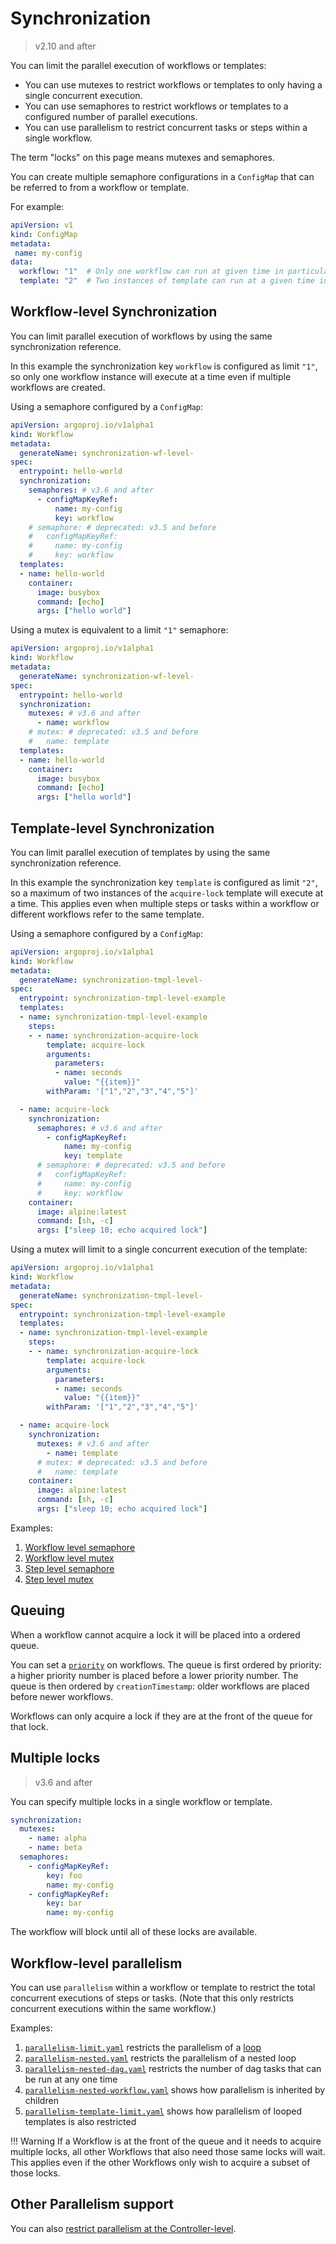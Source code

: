 # Synchronization

> v2.10 and after

You can limit the parallel execution of workflows or templates:

- You can use mutexes to restrict workflows or templates to only having a single concurrent execution.
- You can use semaphores to restrict workflows or templates to a configured number of parallel executions.
- You can use parallelism to restrict concurrent tasks or steps within a single workflow.

The term "locks" on this page means mutexes and semaphores.

You can create multiple semaphore configurations in a `ConfigMap` that can be referred to from a workflow or template.

For example:

```yaml
apiVersion: v1
kind: ConfigMap
metadata:
 name: my-config
data:
  workflow: "1"  # Only one workflow can run at given time in particular namespace
  template: "2"  # Two instances of template can run at a given time in particular namespace
```

## Workflow-level Synchronization

You can limit parallel execution of workflows by using the same synchronization reference.

In this example the synchronization key `workflow` is configured as limit `"1"`, so only one workflow instance will execute at a time even if multiple workflows are created.

Using a semaphore configured by a `ConfigMap`:

```yaml
apiVersion: argoproj.io/v1alpha1
kind: Workflow
metadata:
  generateName: synchronization-wf-level-
spec:
  entrypoint: hello-world
  synchronization:
    semaphores: # v3.6 and after
      - configMapKeyRef:
          name: my-config
          key: workflow
    # semaphore: # deprecated: v3.5 and before
    #   configMapKeyRef:
    #     name: my-config
    #     key: workflow
  templates:
  - name: hello-world
    container:
      image: busybox
      command: [echo]
      args: ["hello world"]
```

Using a mutex is equivalent to a limit `"1"` semaphore:

```yaml
apiVersion: argoproj.io/v1alpha1
kind: Workflow
metadata:
  generateName: synchronization-wf-level-
spec:
  entrypoint: hello-world
  synchronization:
    mutexes: # v3.6 and after
      - name: workflow
    # mutex: # deprecated: v3.5 and before
    #   name: template
  templates:
  - name: hello-world
    container:
      image: busybox
      command: [echo]
      args: ["hello world"]
```

## Template-level Synchronization

You can limit parallel execution of templates by using the same synchronization reference.

In this example the synchronization key `template` is configured as limit `"2"`, so a maximum of two instances of the `acquire-lock` template will execute at a time.
This applies even when multiple steps or tasks within a workflow or different workflows refer to the same template.

Using a semaphore configured by a `ConfigMap`:

```yaml
apiVersion: argoproj.io/v1alpha1
kind: Workflow
metadata:
  generateName: synchronization-tmpl-level-
spec:
  entrypoint: synchronization-tmpl-level-example
  templates:
  - name: synchronization-tmpl-level-example
    steps:
    - - name: synchronization-acquire-lock
        template: acquire-lock
        arguments:
          parameters:
          - name: seconds
            value: "{{item}}"
        withParam: '["1","2","3","4","5"]'

  - name: acquire-lock
    synchronization:
      semaphores: # v3.6 and after
        - configMapKeyRef:
            name: my-config
            key: template
      # semaphore: # deprecated: v3.5 and before
      #   configMapKeyRef:
      #     name: my-config
      #     key: workflow
    container:
      image: alpine:latest
      command: [sh, -c]
      args: ["sleep 10; echo acquired lock"]
```

Using a mutex will limit to a single concurrent execution of the template:

```yaml
apiVersion: argoproj.io/v1alpha1
kind: Workflow
metadata:
  generateName: synchronization-tmpl-level-
spec:
  entrypoint: synchronization-tmpl-level-example
  templates:
  - name: synchronization-tmpl-level-example
    steps:
    - - name: synchronization-acquire-lock
        template: acquire-lock
        arguments:
          parameters:
          - name: seconds
            value: "{{item}}"
        withParam: '["1","2","3","4","5"]'

  - name: acquire-lock
    synchronization:
      mutexes: # v3.6 and after
        - name: template
      # mutex: # deprecated: v3.5 and before
      #   name: template
    container:
      image: alpine:latest
      command: [sh, -c]
      args: ["sleep 10; echo acquired lock"]
```

Examples:

1. [Workflow level semaphore](https://github.com/argoproj/argo-workflows/blob/main/examples/synchronization-wf-level.yaml)
1. [Workflow level mutex](https://github.com/argoproj/argo-workflows/blob/main/examples/synchronization-mutex-wf-level.yaml)
1. [Step level semaphore](https://github.com/argoproj/argo-workflows/blob/main/examples/synchronization-tmpl-level.yaml)
1. [Step level mutex](https://github.com/argoproj/argo-workflows/blob/main/examples/synchronization-mutex-tmpl-level.yaml)

## Queuing

When a workflow cannot acquire a lock it will be placed into a ordered queue.

You can set a [`priority`](parallelism.md#priority) on workflows.
The queue is first ordered by priority: a higher priority number is placed before a lower priority number.
The queue is then ordered by `creationTimestamp`: older workflows are placed before newer workflows.

Workflows can only acquire a lock if they are at the front of the queue for that lock.

## Multiple locks

> v3.6 and after

You can specify multiple locks in a single workflow or template.

```yaml
synchronization:
  mutexes:
    - name: alpha
    - name: beta
  semaphores:
    - configMapKeyRef:
        key: foo
        name: my-config
    - configMapKeyRef:
        key: bar
        name: my-config
```

The workflow will block until all of these locks are available.

## Workflow-level parallelism

You can use `parallelism` within a workflow or template to restrict the total concurrent executions of steps or tasks.
(Note that this only restricts concurrent executions within the same workflow.)

Examples:

1. [`parallelism-limit.yaml`](https://github.com/argoproj/argo-workflows/blob/main/examples/parallelism-limit.yaml) restricts the parallelism of a [loop](walk-through/loops.md)
1. [`parallelism-nested.yaml`](https://github.com/argoproj/argo-workflows/blob/main/examples/parallelism-nested.yaml) restricts the parallelism of a nested loop
1. [`parallelism-nested-dag.yaml`](https://github.com/argoproj/argo-workflows/blob/main/examples/parallelism-nested-dag.yaml) restricts the number of dag tasks that can be run at any one time
1. [`parallelism-nested-workflow.yaml`](https://github.com/argoproj/argo-workflows/blob/main/examples/parallelism-nested-workflow.yaml) shows how parallelism is inherited by children
1. [`parallelism-template-limit.yaml`](https://github.com/argoproj/argo-workflows/blob/main/examples/parallelism-template-limit.yaml) shows how parallelism of looped templates is also restricted

!!! Warning
    If a Workflow is at the front of the queue and it needs to acquire multiple locks, all other Workflows that also need those same locks will wait. This applies even if the other Workflows only wish to acquire a subset of those locks.

## Other Parallelism support

You can also [restrict parallelism at the Controller-level](parallelism.md).
